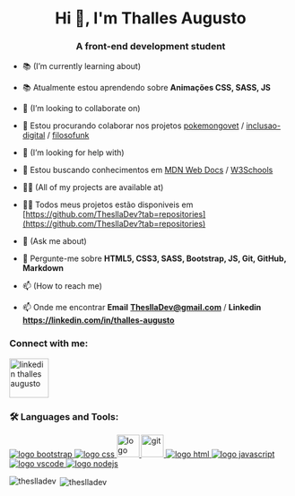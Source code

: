 <h1 align="center">Hi 👋, I'm Thalles Augusto</h1>
<h3 align="center">A front-end development student</h3>

- 📚 (I’m currently learning about)
- 📚 Atualmente estou aprendendo sobre **Animações CSS, SASS, JS**

- 🤝 (I’m looking to collaborate on)
- 🤝 Estou procurando colaborar nos projetos [pokemongovet](https://pokemongovet.github.io/) / [inclusao-digital](https://etica.ai/) / [filosofunk](http://filosofunk.com.br/)

- 📜 (I’m looking for help with)
- 📜 Estou buscando conhecimentos em [MDN Web Docs](https://developer.mozilla.org/pt-BR/) / [W3Schools](https://www.w3schools.com/)

- 👨‍💻 (All of my projects are available at)
- 👨‍💻 Todos meus projetos estão disponiveis em [https://github.com/ThesllaDev?tab=repositories](https://github.com/ThesllaDev?tab=repositories)

- 💬 (Ask me about)
- 💬 Pergunte-me sobre **HTML5, CSS3, SASS, Bootstrap, JS, Git, GitHub, Markdown**

- 📫 (How to reach me)
- 📫 Onde me encontrar **Email** **ThesllaDev@gmail.com** / **Linkedin** **https://linkedin.com/in/thalles-augusto**

<h3 align="left">Connect with me:</h3>
<p align="left">
<a href="https://linkedin.com/in/thalles-augusto" target="blank"><img align="center" src="https://img.icons8.com/clouds/100/000000/linkedin.png" alt="linkedin thalles augusto" height="70" width="70" /></a>
</p>

<h3 align="left"> 🛠 Languages and Tools:</h3>
<p align="left"> <a href="https://getbootstrap.com" target="_blank"> <img src="https://img.icons8.com/color/48/000000/bootstrap.png" alt="logo bootstrap" /> </a> <a href="https://www.w3schools.com/css/" target="_blank"> <img src="https://img.icons8.com/color/48/000000/css3.png" alt="logo css" /> </a> <a href="https://www.figma.com/" target="_blank"> <img src="https://www.vectorlogo.zone/logos/figma/figma-icon.svg" alt="logo figma" width="40" height="40"/> </a> <a href="https://git-scm.com/" target="_blank"> <img src="https://www.vectorlogo.zone/logos/git-scm/git-scm-icon.svg" alt="git" width="40" height="40"/> </a> <a href="https://www.w3.org/html/" target="_blank"> <img src="https://img.icons8.com/color/48/000000/html-5.png" alt="logo html" /> </a> <a href="https://developer.mozilla.org/en-US/docs/Web/JavaScript" target="_blank"> <img src="https://img.icons8.com/color/48/000000/javascript-logo-1.png" alt="logo javascript" /> </a> <a href="https://code.visualstudio.com/" target="_blank"> <img src="https://img.icons8.com/fluent/48/000000/visual-studio-code-2019.png" alt="logo vscode" /> </a> <a href="https://nodejs.org/en/" target="_blank"> <img src="https://img.icons8.com/color/48/000000/nodejs.png" alt="logo nodejs" /> </a> </p>

<p><img align="left" src="https://github-readme-stats.vercel.app/api/top-langs?username=theslladev&show_icons=true&locale=en&layout=compact" alt="theslladev" /></p>

<p>&nbsp;<img align="center" src="https://github-readme-stats.vercel.app/api?username=theslladev&show_icons=true&locale=en" alt="theslladev" /></p>

